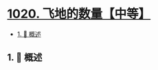 # [1020. 飞地的数量【中等】](https://github.com/Tdahuyou/TNotes.leetcode/tree/main/notes/1020.%20%E9%A3%9E%E5%9C%B0%E7%9A%84%E6%95%B0%E9%87%8F%E3%80%90%E4%B8%AD%E7%AD%89%E3%80%91)

<!-- region:toc -->

- [1. 📝 概述](#1--概述)

<!-- endregion:toc -->

## 1. 📝 概述
